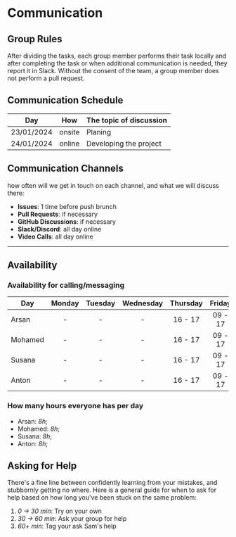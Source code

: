 # Communication

## Group Rules

After dividing the tasks, each group member performs their task locally and
after completing the task or when additional communication is needed, they
report it in Slack. Without the consent of the team, a group member does not
perform a pull request.

## Communication Schedule

| Day        |      How       | The topic of discussion |
| ---------- | :------------: | ----------------------- |
| 23/01/2024 |     onsite     | Planing                 |
| 24/01/2024 |     online     | Developing the project  |

## Communication Channels

how often will we get in touch on each channel, and what we will discuss there:

- **Issues**: 1 time before push brunch
- **Pull Requests**: if necessary
- **GitHub Discussions**: if necessary
- **Slack/Discord**: all day online
- **Video Calls**: all day online

---

## Availability

### Availability for calling/messaging

| Day     | Monday | Tuesday | Wednesday | Thursday | Friday  | Saturday | Sunday |
| ------- | :----: | :-----: | :-------: | :------: | :-----: | :------: | :----: |
| Arsan   |   -    |    -    |     -     | 16 - 17  | 09 - 17 |    -     |   -    |
| Mohamed |   -    |    -    |     -     | 16 - 17  | 09 - 17 |    -     |   -    |
| Susana  |   -    |    -    |     -     | 16 - 17  | 09 - 17 |    -     |   -    |
| Anton   |   -    |    -    |     -     | 16 - 17  | 09 - 17 |    -     |   -    |

### How many hours everyone has per day

- Arsan: _8h_;
- Mohamed: _8h_;
- Susana: _8h_;
- Anton: _8h_;

## Asking for Help

There's a fine line between confidently learning from your mistakes, and
stubbornly getting no where. Here is a general guide for when to ask for help
based on how long you've been stuck on the same problem:

1. _0 -> 30 min_: Try on your own
2. _30 -> 60 min_: Ask your group for help
3. _60+ min_: Tag your ask Sam's help
